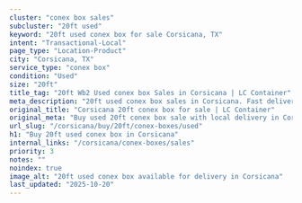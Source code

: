 ```yaml
---
cluster: "conex box sales"
subcluster: "20ft used"
keyword: "20ft used conex box for sale Corsicana, TX"
intent: "Transactional-Local"
page_type: "Location-Product"
city: "Corsicana, TX"
service_type: "conex box"
condition: "Used"
size: "20ft"
title_tag: "20ft Wb2 Used conex box Sales in Corsicana | LC Container"
meta_description: "20ft used conex box sales in Corsicana. Fast delivery, competitive pricing. Serving conex boxes area. Quote ID: 2TJ. Call (214) 524-4168 for your free quote today."
original_title: "Corsicana 20ft conex box for sale | LC Container"
original_meta: "Buy used 20ft conex box sale with local delivery in Corsicana, TX. LC Container — local Since 2003. Request a fast quote today."
url_slug: "/corsicana/buy/20ft/conex-boxes/used"
h1: "Buy 20ft used conex box in Corsicana"
internal_links: "/corsicana/conex-boxes/sales"
priority: 3
notes: ""
noindex: true
image_alt: "20ft used conex box available for delivery in Corsicana"
last_updated: "2025-10-20"
---
```


<!-- TODO: Add unique city/inventory copy, images, and internal links here. -->

